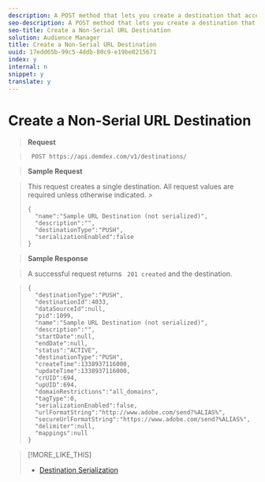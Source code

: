 ```yaml
---
description: A POST method that lets you create a destination that accepts segments composed of single key-value pairs (e.g., gender=male or gender=female).
seo-description: A POST method that lets you create a destination that accepts segments composed of single key-value pairs (e.g., gender=male or gender=female).
seo-title: Create a Non-Serial URL Destination
solution: Audience Manager
title: Create a Non-Serial URL Destination
uuid: 17edd65b-99c5-4ddb-80c9-e19be8215671
index: y
internal: n
snippet: y
translate: y
---
```


# Create a Non-Serial URL Destination


>**Request** 

>` POST https://api.demdex.com/v1/destinations/` 

>**Sample Request** 

>This request creates a single destination. All request values are required unless otherwise indicated. >
>```
>{
>   "name":"Sample URL Destination (not serialized)",
>   "description":"",
>   "destinationType":"PUSH",
>   "serializationEnabled":false
>}
>```


>**Sample Response** 

>A successful request returns ` 201 created` and the destination. 

>
>```
>{
>   "destinationType":"PUSH",
>   "destinationId":4033,
>   "dataSourceId":null,
>   "pid":1099,
>   "name":"Sample URL Destination (not serialized)",
>   "description":"",
>   "startDate":null,
>   "endDate":null,
>   "status":"ACTIVE",
>   "destinationType":"PUSH",
>   "createTime":1338937116000,
>   "updateTime":1338937116000,
>   "crUID":694,
>   "upUID":694,
>   "domainRestrictions":"all_domains",
>   "tagType":0,
>   "serializationEnabled":false,
>   "urlFormatString":"http://www.adobe.com/send?%ALIAS%",
>   "secureUrlFormatString":"https://www.adobe.com/send?%ALIAS%",
>   "delimiter":null,
>   "mappings":null
>}
>
>```

>[!MORE_LIKE_THIS]
>
>* [ Destination Serialization ](c_dest_serialized.md#concept_02436A7C6C574C799F079EB731A63262)
